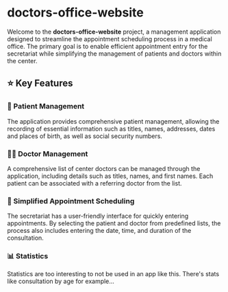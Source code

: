 # doctors-office-website

Welcome to the **doctors-office-website** project, a management application designed to streamline the appointment scheduling process in a medical office. The primary goal is to enable efficient appointment entry for the secretariat while simplifying the management of patients and doctors within the center.

## ⭐ Key Features

### 👥 Patient Management
The application provides comprehensive patient management, allowing the recording of essential information such as titles, names, addresses, dates and places of birth, as well as social security numbers.

### 👩‍⚕️ Doctor Management
A comprehensive list of center doctors can be managed through the application, including details such as titles, names, and first names. Each patient can be associated with a referring doctor from the list.

### 📅 Simplified Appointment Scheduling
The secretariat has a user-friendly interface for quickly entering appointments. By selecting the patient and doctor from predefined lists, the process also includes entering the date, time, and duration of the consultation.

### 📊 Statistics
Statistics are too interesting to not be used in an app like this. There's stats like consultation by age for example...
